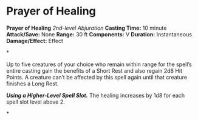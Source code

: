 # Prayer of Healing

**Prayer of Healing**
_2nd-level Abjuration_
**Casting Time:** 10 minute
**Attack/Save:** None
**Range:** 30 ft
**Components:** V
**Duration:** Instantaneous
**Damage/Effect:** Effect

*<p>Up to five creatures of your choice who remain within range for the spell’s entire casting gain the benefits of a Short Rest and also regain 2d8 Hit Points. A creature can’t be affected by this spell again until that creature finishes a Long Rest.

***Using a Higher-Level Spell Slot.*** The healing increases by 1d8 for each spell slot level above 2.</p>*